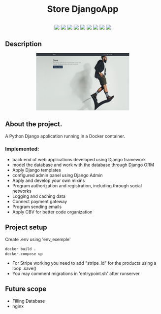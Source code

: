 <h1 align="center">Store DjangoApp</h1>

<h2 align="center">
<p align="center">

<img src="https://badges.frapsoft.com/os/v1/open-source.svg?v=103" >
  
<img src="https://img.shields.io/badge/Django-4.1.7-green">

<img src="https://img.shields.io/badge/Postgres-14-green" >

<img src="https://img.shields.io/badge/Redis-4.5-green">

<img src="https://img.shields.io/badge/Celery-5.2-green">

<img src="https://img.shields.io/badge/Stripe-5.2-green">

<img src="https://img.shields.io/badge/OAuth-2.0-green">

<img src="https://img.shields.io/badge/Docker-4.17-blue">

<img src="https://img.shields.io/badge/Docker--Compose-3.8-blue">

</p>
</h2>

## Description

<p align="center">
<img src="https://github.com/LatikDesu/store-djangoapp/blob/master/store/static/vendor/StoreGif.gif?raw=true" width="60%"></p>

## About the project.

A Python Django application running in a Docker container.

### Implemented:
- back end of web applications developed using Django framework
- model the database and work with the database through Django ORM
- Apply Django templates
- configured admin panel using Django Admin
- Apply and develop your own mixins
- Program authorization and registration, including through social networks
- Logging and caching data
- Connect payment gateway
- Program sending emails
- Apply CBV for better code organization

## Project setup

Create .env using 'env_exemple'
```
docker build .
docker-compose up
```
- For Stripe working you need to add "stripe_id" for the products using a loop .save()
- You may comment migrations in 'entrypoint.sh' after runserver

## Future scope

- Filling Database
- nginx
